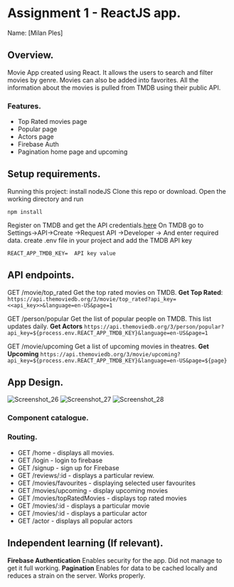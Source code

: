# Assignment 1 - ReactJS app.

Name: [Milan Ples]

## Overview.

Movie App created using React. It allows the users to search and filter movies by genre.
Movies can also be added into favorites. All the information about the movies is
pulled from TMDB using their public API. 

### Features.
 
+ Top Rated movies page
+ Popular page
+ Actors page
+ Firebase Auth
+ Pagination home page and upcoming

## Setup requirements.
Running this project:
install nodeJS
Clone this repo or download.
Open the working directory and run
```
npm install
```
Register on TMDB and get the API credentials.[here](https://firebase.google.com/)
On TMDB go to Settings->API->Create ->Request API ->Developer -> And enter required data.
create .env file in your project and add the TMDB API key 
```
REACT_APP_TMDB_KEY=  API key value
```

## API endpoints.

GET
/movie/top_rated
Get the top rated movies on TMDB.
**Get Top Rated**: `https://api.themoviedb.org/3/movie/top_rated?api_key=<<api_key>>&language=en-US&page=1`

GET
/person/popular
Get the list of popular people on TMDB. This list updates daily.
**Get Actors** `https://api.themoviedb.org/3/person/popular?api_key=${process.env.REACT_APP_TMDB_KEY}&language=en-US&page=1`

GET
/movie/upcoming
Get a list of upcoming movies in theatres.
**Get Upcoming** `https://api.themoviedb.org/3/movie/upcoming?api_key=${process.env.REACT_APP_TMDB_KEY}&language=en-US&page=${page}`

## App Design.

![Screenshot_26](https://user-images.githubusercontent.com/36207533/145411474-0380542a-a6a0-4462-9419-02c778af518d.png)
![Screenshot_27](https://user-images.githubusercontent.com/36207533/145411483-7138a0c4-d8e0-4a19-a914-a086037625d4.png)
![Screenshot_28](https://user-images.githubusercontent.com/36207533/145411490-14f20722-ae9f-4906-970b-986803a02f39.png)

### Component catalogue.


### Routing.

+ GET /home - displays all movies.
+ GET /login - login to firebase
+ GET /signup - sign up for Firebase 
+ GET /reviews/:id - displays a particular review.
+ GET /movies/favourites - displaying selected user favourites
+ GET /movies/upcoming - display upcoming movies
+ GET /movies/topRatedMovies - displays top rated movies
+ GET /movies/:id - displays a particular movie
+ GET /movies/:id - displays a particular actor
+ GET /actor - displays all popular actors 

## Independent learning (If relevant).

**Firebase Authentication** Enables security for the app. Did not manage to get it full working. 
**Pagination** Enables for data to be cached locally and reduces a strain on the server. Works properly.
